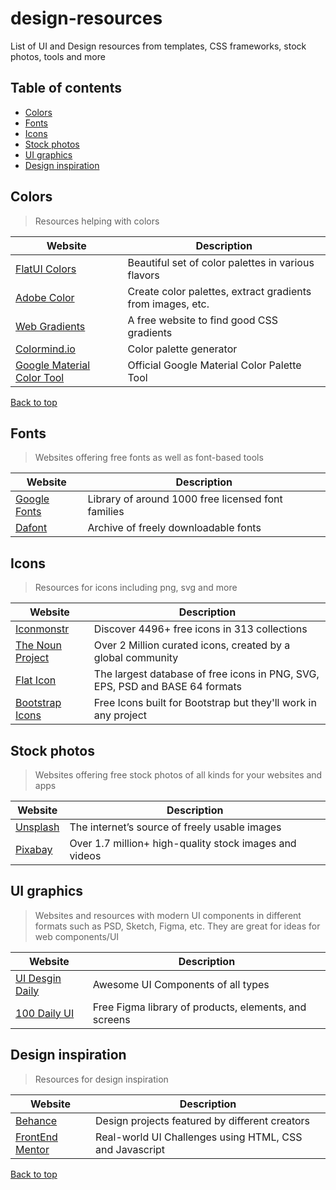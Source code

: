 # design-resources
List of UI and Design resources from templates, CSS frameworks, stock photos, tools and more

## Table of contents
* [Colors](#Colors)
* [Fonts](#Fonts)
* [Icons](#Icons)
* [Stock photos](#Stock-photos)
* [UI graphics](#UI-graphics)
* [Design inspiration](#Design-inspiration)

## Colors
> Resources helping with colors

Website | Description
------------ | -------------
[FlatUI Colors](https://flatuicolors.com/) | Beautiful set of color palettes in various flavors
[Adobe Color](https://color.adobe.com/create) | Create color palettes, extract gradients from images, etc.
[Web Gradients](https://webgradients.com/) | A free website to find good CSS gradients
[Colormind.io](http://colormind.io/) | Color palette generator
[Google Material Color Tool](https://material.io/resources/color/) | Official Google Material Color Palette Tool

[Back to top](#Table-of-contents)

## Fonts
> Websites offering free fonts as well as font-based tools

Website | Description
------------ | -------------
[Google Fonts](https://fonts.google.com/) | Library of around 1000 free licensed font families
[Dafont](https://www.dafont.com/) | Archive of freely downloadable fonts

## Icons
> Resources for icons including png, svg and more

Website | Description
------------ | -------------
[Iconmonstr](https://iconmonstr.com/) | Discover 4496+ free icons in 313 collections
[The Noun Project](https://thenounproject.com/) | Over 2 Million curated icons, created by a global community
[Flat Icon](https://www.flaticon.com/) | The largest database of free icons in PNG, SVG, EPS, PSD and BASE 64 formats
[Bootstrap Icons](https://icons.getbootstrap.com/) | Free Icons built for Bootstrap but they'll work in any project

## Stock photos
> Websites offering free stock photos of all kinds for your websites and apps

Website | Description
------------ | -------------
[Unsplash](https://unsplash.com/) | The internet’s source of freely usable images
[Pixabay](https://pixabay.com/) | Over 1.7 million+ high-quality stock images and videos

## UI graphics
> Websites and resources with modern UI components in different formats such as PSD, Sketch, Figma, etc. 
> They are great for ideas for web components/UI

Website | Description
------------ | -------------
[UI Desgin Daily](https://uidesigndaily.com/) | Awesome UI Components of all types
[100 Daily UI](https://100dailyui.webflow.io/) | Free Figma library of products, elements, and screens

## Design inspiration
> Resources for design inspiration

Website | Description
------------ | -------------
[Behance](https://unsplash.com/) | Design projects featured by different creators
[FrontEnd Mentor](https://www.frontendmentor.io/) | Real-world UI Challenges using HTML, CSS and Javascript

[Back to top](#Table-of-contents)
